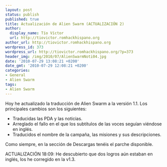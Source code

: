 ```yaml
---
layout: post
status: publish
published: true
title: Actualización de Alien Swarm (ACTUALIZACIÓN 2)
author:
  display_name: Tío Víctor
  url: http://tiovictor.romhackhispano.org
author_url: http://tiovictor.romhackhispano.org
wordpress_id: 373
wordpress_url: http://tiovictor.romhackhispano.org/?p=373
header_img: /img/2010/07/AlienSwarmNoti04.jpg
date: '2010-07-29 13:08:21 +0200'
date_gmt: '2010-07-29 12:08:21 +0200'
categories:
- General
- Alien Swarm
tags:
- Alien Swarm
---
```

Hoy he actualizado la traducción de Alien Swarm a la versión 1.1. 
Los principales cambios son los siguientes:

- Traducidas las PDA y las noticias.  
- Arreglado el fallo en el que los subtítulos de las voces seguían viéndose en inglés.  
- Traducidos el nombre de la campaña, las misiones y sus descripciones.

Como siempre, en la sección de Descargas tenéis el parche disponible.

ACTUALIZACIÓN 18:09: He descubierto que dos logros aún estaban en inglés, 
los he corregido en la v1.3.
